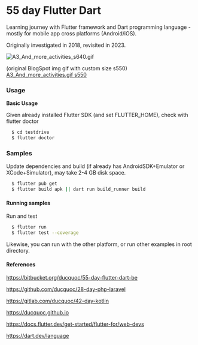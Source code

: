 55 day Flutter Dart
==========

Learning journey with Flutter framework and Dart programming language - mostly for mobile app cross platforms (Android/iOS).

Originally investigated in 2018, revisited in 2023.

![A3_And_more_activities_s640.gif](https://github.com/ducquoc/55-day-flutter-dart-be/raw/main/A3_And_more_activities_s640.gif)

(original BlogSpot img gif with custom size s550)
[A3_And_more_activities.gif s550](https://duc-quoc-vn.blogspot.com/p/a3-and.html)

### Usage

**Basic Usage**

Given already installed Flutter SDK (and set FLUTTER_HOME), check with flutter doctor
```sh
  $ cd testdrive
  $ flutter doctor
```

### Samples

Update dependencies and build (if already has AndroidSDK+Emulator or XCode+Simulator), may take 2-4 GB disk space.
```sh
  $ flutter pub get
  $ flutter build apk || dart run build_runner build
```

#### Running samples

Run and test
```bash
  $ flutter run
  $ flutter test --coverage
```

Likewise, you can run with the other platform, or run other examples in root directory.

#### References

https://bitbucket.org/ducquoc/55-day-flutter-dart-be

https://github.com/ducquoc/28-day-php-laravel

https://gitlab.com/ducquoc/42-day-kotlin

https://ducquoc.github.io

https://docs.flutter.dev/get-started/flutter-for/web-devs

https://dart.dev/language

